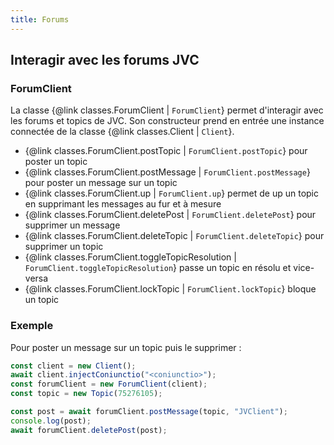 ```yaml
---
title: Forums
---
```


## Interagir avec les forums JVC
### ForumClient
La classe {@link classes.ForumClient | `ForumClient`} permet d'interagir avec les forums et topics de JVC. Son constructeur prend en entrée une instance connectée de la classe {@link classes.Client | `Client`}.

- {@link classes.ForumClient.postTopic | `ForumClient.postTopic`} pour poster un topic
- {@link classes.ForumClient.postMessage | `ForumClient.postMessage`} pour poster un message sur un topic
- {@link classes.ForumClient.up | `ForumClient.up`} permet de up un topic en supprimant les messages au fur et à mesure
- {@link classes.ForumClient.deletePost | `ForumClient.deletePost`} pour supprimer un message
- {@link classes.ForumClient.deleteTopic | `ForumClient.deleteTopic`} pour supprimer un topic
- {@link classes.ForumClient.toggleTopicResolution | `ForumClient.toggleTopicResolution`} passe un topic en résolu et vice-versa
- {@link classes.ForumClient.lockTopic | `ForumClient.lockTopic`} bloque un topic

### Exemple

Pour poster un message sur un topic puis le supprimer :

```ts
const client = new Client();
await client.injectConiunctio("<coniunctio>");
const forumClient = new ForumClient(client);
const topic = new Topic(75276105);

const post = await forumClient.postMessage(topic, "JVClient");
console.log(post);
await forumClient.deletePost(post);
```